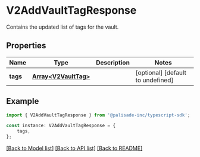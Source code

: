 # V2AddVaultTagResponse

Contains the updated list of tags for the vault.

## Properties

Name | Type | Description | Notes
------------ | ------------- | ------------- | -------------
**tags** | [**Array&lt;V2VaultTag&gt;**](V2VaultTag.md) |  | [optional] [default to undefined]

## Example

```typescript
import { V2AddVaultTagResponse } from '@palisade-inc/typescript-sdk';

const instance: V2AddVaultTagResponse = {
    tags,
};
```

[[Back to Model list]](../README.md#documentation-for-models) [[Back to API list]](../README.md#documentation-for-api-endpoints) [[Back to README]](../README.md)
